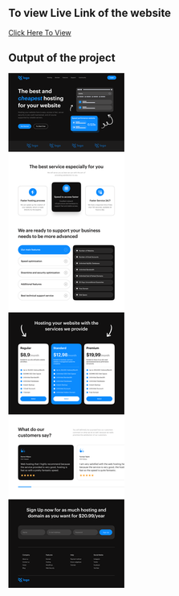 ## **To view Live Link of the website**

[Click Here To View](https://vamsiborusu-hostingsite-clone.netlify.app/)

## Output of the project

![Project 2](./Hosting%20Landing%20Page.png)
